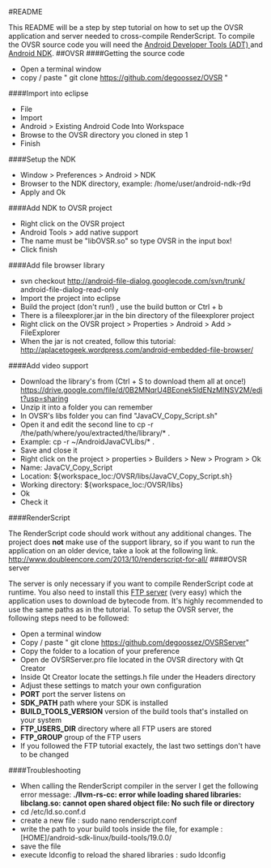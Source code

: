 #README

This README will be a step by step tutorial on how to set up the OVSR application and server needed to cross-compile RenderScript.
To compile the OVSR source code you will need the [Android Developer Tools (ADT) ](https://developer.android.com/sdk/installing/bundle.html) and [Android NDK](https://developer.android.com/tools/sdk/ndk/index.html#Installing).
##OVSR
####Getting the source code
* Open a terminal window
* copy / paste " git clone https://github.com/degoossez/OVSR "

####Import into eclipse
* File 
* Import
* Android > Existing Android Code Into Workspace
* Browse to the OVSR directory you cloned in step 1
* Finish

####Setup the NDK
* Window > Preferences > Android > NDK
* Browser to the NDK directory, example: /home/user/android-ndk-r9d
* Apply and Ok

####Add NDK to OVSR project
* Right click on the OVSR project
* Android Tools > add native support 
* The name must be "libOVSR.so" so type OVSR in the input box!
* Click finish

####Add file browser library
* svn checkout http://android-file-dialog.googlecode.com/svn/trunk/ android-file-dialog-read-only
* Import the project into eclipse
* Build the project (don't run!) , use the build button or Ctrl + b
* There is a fileexplorer.jar in the bin directory of the fileexplorer project
* Right click on the OVSR project > Properties > Android > Add > FileExplorer
* When the jar is not created, follow this tutorial: http://aplacetogeek.wordpress.com/android-embedded-file-browser/

####Add video support
* Download the library's from (Ctrl + S to download them all at once!) https://drive.google.com/file/d/0B2MNqrU4BEonek5ldENzMlNSV2M/edit?usp=sharing  
* Unzip it into a folder you can remember
* In OVSR's libs folder you can find "JavaCV_Copy_Script.sh" 
* Open it and edit the second line to cp -r /the/path/where/you/extracted/the/library/* .
* Example: cp -r ~/AndroidJavaCVLibs/* .
* Save and close it
* Right click on the project > properties > Builders > New > Program > Ok
* Name: JavaCV_Copy_Script
* Location: ${workspace_loc:/OVSR/libs/JavaCV_Copy_Script.sh}
* Working directory: ${workspace_loc:/OVSR/libs}
* Ok
* Check it

####RenderScript

The RenderScript code should work without any additional changes. The project does **not** make use of the support library, so if you want to
run the application on an older device, take a look at the following link. http://www.doubleencore.com/2013/10/renderscript-for-all/
####OVSR server

The server is only necessary if you want to compile RenderScript code at runtime.
You also need to install this [FTP server](https://help.ubuntu.com/community/PureFTP) (very easy) which the application uses to download de bytecode from. It's highly recommended to use the same paths as in the tutorial.
To setup the OVSR server, the following steps need to be followed:
* Open a terminal window
* Copy / paste " git clone https://github.com/degoossez/OVSRServer"
* Copy the folder to a location of your preference
* Open de OVSRServer.pro file located in the OVSR directory with Qt Creator
* Inside Qt Creator locate the settings.h file under the Headers directory
* Adjust these settings to match your own configuration
 * **PORT** port the server listens on 
 * **SDK_PATH** path where your SDK is installed
 * **BUILD_TOOLS_VERSION** version of the build tools that's installed on your system
 * **FTP_USERS_DIR** directory where all FTP users are stored
 * **FTP_GROUP** group of the FTP users
* If you followed the FTP tutorial exactely, the last two settings don't have to be changed 

####Troubleshooting
* When calling the RenderScript compiler in the server I get the following error message: **./llvm-rs-cc: error while loading shared libraries: libclang.so: cannot open shared object file: No such file or directory**
 * cd /etc/ld.so.conf.d
 * create a new file : sudo nano renderscript.conf
 * write the path to your build tools inside the file, for example : [HOME]/android-sdk-linux/build-tools/19.0.0/
 * save the file 
 * execute ldconfig to reload the shared libraries : sudo ldconfig

